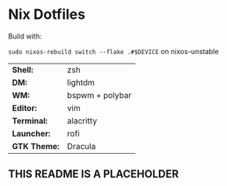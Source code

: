 # Nix Dotfiles

Build with:

```sudo nixos-rebuild switch --flake .#$DEVICE```
on nixos-unstable

|||
|---|---|
|**Shell:**|zsh|
|**DM:**|lightdm|
|**WM:**|bspwm + polybar|
|**Editor:**|vim|
|**Terminal:**|alacritty|
|**Launcher:**|rofi|
|**GTK Theme:**|Dracula|

## THIS README IS A PLACEHOLDER

